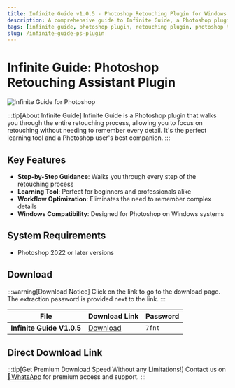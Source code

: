 ```yaml
---
title: Infinite Guide v1.0.5 - Photoshop Retouching Plugin for Windows
description: A comprehensive guide to Infinite Guide, a Photoshop plugin that walks you through the entire retouching process. Perfect for learning and streamlining your Photoshop workflow.
tags: [infinite guide, photoshop plugin, retouching plugin, photoshop tools, image editing, photo retouching, photoshop workflow, windows plugin]
slug: /infinite-guide-ps-plugin
---
```


<!-- Above is frontmatter Part - generated based on content to meet Google SEO requirements, balancing automation efficiency with Google's E-E-A-T principles -->

# Infinite Guide: Photoshop Retouching Assistant Plugin

![Infinite Guide for Photoshop](https://www.gfxcamp.com/wp-content/uploads/2025/09/Infinite-Guide.jpg)

:::tip[About Infinite Guide]
Infinite Guide is a Photoshop plugin that walks you through the entire retouching process, allowing you to focus on retouching without needing to remember every detail. It's the perfect learning tool and a Photoshop user's best companion.
:::

## Key Features

- **Step-by-Step Guidance**: Walks you through every step of the retouching process
- **Learning Tool**: Perfect for beginners and professionals alike
- **Workflow Optimization**: Eliminates the need to remember complex details
- **Windows Compatibility**: Designed for Photoshop on Windows systems

## System Requirements

- Photoshop 2022 or later versions

## Download

:::warning[Download Notice]
Click on the link to go to the download page. The extraction password is provided next to the link.
:::

| File | Download Link | Password |
|------|---------------|----------|
| **Infinite Guide V1.0.5** | [Download](https://pan.baidu.com/s/1hng_VamQrFccrq6-AFRYCQ?pwd=7fnt) | `7fnt` |

## Direct Download Link
:::tip[Get Premium Download Speed Without any Limitations!]
Contact us on [💬WhatsApp](https://wa.me/+8613237610083) for premium  access and support.
:::